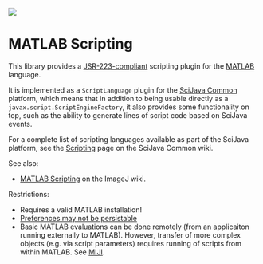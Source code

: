 [![](http://jenkins.imagej.net/job/scripting-Matlab/lastBuild/badge/icon)](http://jenkins.imagej.net/job/scripting-Matlab/)

# MATLAB Scripting

This library provides a
[JSR-223-compliant](https://en.wikipedia.org/wiki/Scripting_for_the_Java_Platform)
scripting plugin for the [MATLAB](http://www.mathworks.com/products/matlab/) language.

It is implemented as a `ScriptLanguage` plugin for the [SciJava
Common](https://github.com/scijava/scijava-common) platform, which means that
in addition to being usable directly as a `javax.script.ScriptEngineFactory`,
it also provides some functionality on top, such as the ability to generate
lines of script code based on SciJava events.

For a complete list of scripting languages available as part of the SciJava
platform, see the
[Scripting](https://github.com/scijava/scijava-common/wiki/Scripting) page on
the SciJava Common wiki.

See also:
* [MATLAB Scripting](http://wiki.imagej.net/MATLAB_Scripting)
  on the ImageJ wiki.

Restrictions:
* Requires a valid MATLAB installation!
* [Preferences may not be persistable](http://www.mathworks.com/matlabcentral/answers/894-java-usernodeforpackage-function-fails-under-matlab-on-os-x)
* Basic MATLAB evaluations can be done remotely (from an applicaiton running externally to MATLAB). However, transfer of more complex objects (e.g. via script parameters) requires running of scripts from within MATLAB. See [MIJI](http://fiji.sc/Miji).

